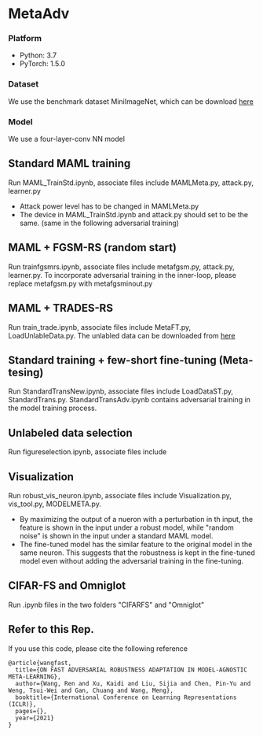 # MetaAdv
### Platform
* Python: 3.7
* PyTorch: 1.5.0
### Dataset
We use the benchmark dataset MiniImageNet, which can be download [here](https://drive.google.com/file/d/1HkgrkAwukzEZA0TpO7010PkAOREb2Nuk/view)
### Model
We use a four-layer-conv NN model
## Standard MAML training
Run MAML_TrainStd.ipynb, associate files include MAMLMeta.py, attack.py, learner.py
* Attack power level has to be changed in MAMLMeta.py
* The device in MAML_TrainStd.ipynb and attack.py should set to be the same. (same in the following adversarial training)
## MAML + FGSM-RS (random start)
Run trainfgsmrs.ipynb, associate files include metafgsm.py, attack.py, learner.py. To incorporate adversarial training in the inner-loop, please replace metafgsm.py with metafgsminout.py
## MAML + TRADES-RS
Run train_trade.ipynb, associate files include MetaFT.py, LoadUnlableData.py. The unlabled data can be downloaded from [here](https://drive.google.com/file/d/1QpEQFDC8SGoek6k20YFCksKbWEh6j5ei/view?usp=sharing)
## Standard training + few-short fine-tuning (Meta-tesing)
Run StandardTransNew.ipynb, associate files include LoadDataST.py, StandardTrans.py. StandardTransAdv.ipynb contains adversarial training in the model training process.
## Unlabeled data selection
Run figureselection.ipynb, associate files include 

## Visualization
Run robust_vis_neuron.ipynb, associate files include Visualization.py, vis_tool.py, MODELMETA.py.
* By maximizing the output of a nueron with a perturbation in th input, the feature is shown in the input under a robust model, while "random noise" is shown in the input under a standard MAML model.
* The fine-tuned model has the similar feature to the original model in the same neuron. This suggests that the robustness is kept in the fine-tuned model even without adding the adversarial training in the fine-tuning.

## CIFAR-FS and Omniglot
Run .ipynb files in the two folders "CIFARFS" and "Omniglot"


## Refer to this Rep.
If you use this code, please cite the following reference

```
@article{wangfast,
  title={ON FAST ADVERSARIAL ROBUSTNESS ADAPTATION IN MODEL-AGNOSTIC META-LEARNING},
  author={Wang, Ren and Xu, Kaidi and Liu, Sijia and Chen, Pin-Yu and Weng, Tsui-Wei and Gan, Chuang and Wang, Meng},
  booktitle={International Conference on Learning Representations (ICLR)},  
  pages={},  
  year={2021}  
}
```
